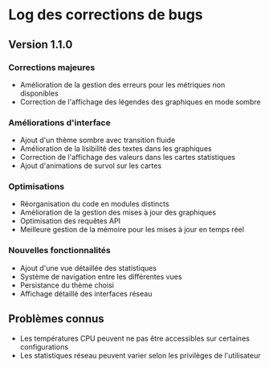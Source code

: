 # Log des corrections de bugs

## Version 1.1.0

### Corrections majeures
- Amélioration de la gestion des erreurs pour les métriques non disponibles
- Correction de l'affichage des légendes des graphiques en mode sombre

### Améliorations d'interface
- Ajout d'un thème sombre avec transition fluide
- Amélioration de la lisibilité des textes dans les graphiques
- Correction de l'affichage des valeurs dans les cartes statistiques
- Ajout d'animations de survol sur les cartes

### Optimisations
- Réorganisation du code en modules distincts
- Amélioration de la gestion des mises à jour des graphiques
- Optimisation des requêtes API
- Meilleure gestion de la mémoire pour les mises à jour en temps réel

### Nouvelles fonctionnalités
- Ajout d'une vue détaillée des statistiques
- Système de navigation entre les différentes vues
- Persistance du thème choisi
- Affichage détaillé des interfaces réseau

## Problèmes connus
- Les températures CPU peuvent ne pas être accessibles sur certaines configurations
- Les statistiques réseau peuvent varier selon les privilèges de l'utilisateur